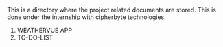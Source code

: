 This is a directory where the project related documents are stored. This is done under the internship with cipherbyte technologies.
 1. WEATHERVUE APP
 2. TO-DO-LIST 

